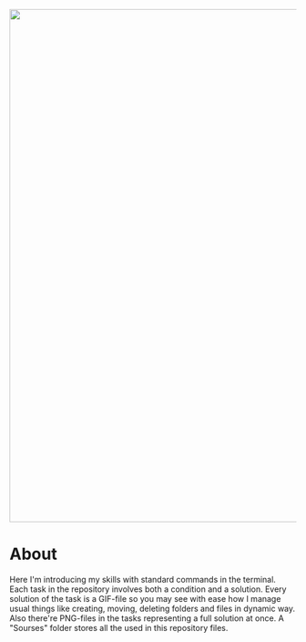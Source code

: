<p align="center">
      <img src="https://i.ibb.co/g4QZX7z/image.png" width="900">
</p>

# About 
Here I'm introducing my skills with standard commands in the terminal. Each task in the repository involves both a condition and a solution. Every solution of the task is a GIF-file so you may see with ease how I manage usual things like creating, moving, deleting folders and files in dynamic way. Also there're PNG-files in the tasks representing a full solution at once. A "Sourses" folder stores all the used in this repository files.






